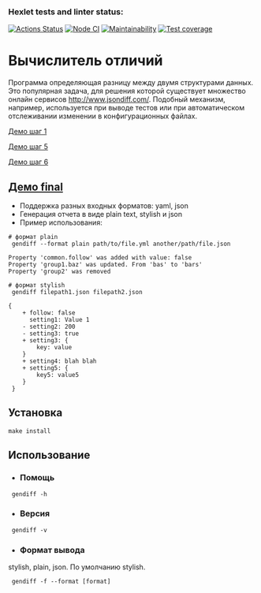 ### Hexlet tests and linter status:
[![Actions Status](https://github.com/Dimabytes/frontend-project-lvl2/workflows/hexlet-check/badge.svg)](https://github.com/Dimabytes/frontend-project-lvl2/actions)
[![Node CI](https://github.com/Dimabytes/frontend-project-lvl2/workflows/Node%20CI/badge.svg)](https://github.com/hexlet-boilerplates/nodejs-package/actions)
[![Maintainability](https://api.codeclimate.com/v1/badges/cae235b46304d2598880/maintainability)](https://codeclimate.com/github/Dimabytes/frontend-project-lvl2/maintainability)
[![Test coverage](https://api.codeclimate.com/v1/badges/cae235b46304d2598880/test_coverage)](https://codeclimate.com/github/Dimabytes/frontend-project-lvl2/test_coverage)

# Вычислитель отличий

Программа определяющая разницу между двумя структурами данных. Это популярная задача, для решения которой существует множество онлайн сервисов http://www.jsondiff.com/. Подобный механизм, например, используется при выводе тестов или при автоматическом отслеживании изменении в конфигурационных файлах.

[Демо шаг 1](https://asciinema.org/a/I5jPGCjij4kPuzsGoGJ15dvcY)

[Демо шаг 5](https://asciinema.org/a/rvJky8z0i3DqVf7ar2BuJeX8i)

[Демо шаг 6](https://asciinema.org/a/3uKJ2QwByFoXk5FAC4zTPqS5f)
## [Демо final](https://asciinema.org/a/KpeOy7eUeyIN0KwsHuymJrk8p)

* Поддержка разных входных форматов: yaml, json
* Генерация отчета в виде plain text, stylish и json
* Пример использования:
````
# формат plain
 gendiff --format plain path/to/file.yml another/path/file.json

Property 'common.follow' was added with value: false
Property 'group1.baz' was updated. From 'bas' to 'bars'
Property 'group2' was removed

# формат stylish
 gendiff filepath1.json filepath2.json

{
    + follow: false
      setting1: Value 1
    - setting2: 200
    - setting3: true
    + setting3: {
        key: value
    }
    + setting4: blah blah
    + setting5: {
        key5: value5
    }
 }
````

## Установка

````
make install
````

## Использование

* ### Помощь
````
 gendiff -h
````

* ### Версия
````
 gendiff -v
````

* ### Формат вывода

stylish, plain, json. По умолчанию stylish.

````
 gendiff -f --format [format]
````

